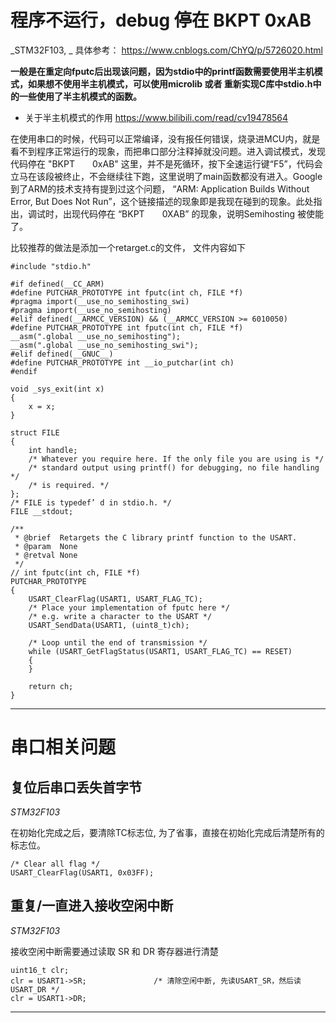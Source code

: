 # 程序不运行，debug 停在 BKPT 0xAB
_STM32F103, _
具体参考： https://www.cnblogs.com/ChYQ/p/5726020.html

**一般是在重定向fputc后出现该问题，因为stdio中的printf函数需要使用半主机模式，如果想不使用半主机模式，可以使用microlib 或者 重新实现C库中stdio.h中的一些使用了半主机模式的函数。**

- 关于半主机模式的作用
	https://www.bilibili.com/read/cv19478564


在使用串口的时候，代码可以正常编译，没有报任何错误，烧录进MCU内，就是看不到程序正常运行的现象，而把串口部分注释掉就没问题。进入调试模式，发现代码停在 "BKPT　　0xAB" 这里，并不是死循环，按下全速运行键“F5”，代码会立马在该段被终止，不会继续往下跑，这里说明了main函数都没有进入。Google到了ARM的技术支持有提到过这个问题， “ARM: Application Builds Without Error, But Does Not Run”，这个链接描述的现象即是我现在碰到的现象。此处指出，调试时，出现代码停在 “BKPT　　0XAB” 的现象，说明Semihosting 被使能了。

比较推荐的做法是添加一个retarget.c的文件， 文件内容如下
```
#include "stdio.h"

#if defined(__CC_ARM)
#define PUTCHAR_PROTOTYPE int fputc(int ch, FILE *f)
#pragma import(__use_no_semihosting_swi)
#pragma import(__use_no_semihosting)
#elif defined(__ARMCC_VERSION) && (__ARMCC_VERSION >= 6010050)
#define PUTCHAR_PROTOTYPE int fputc(int ch, FILE *f)
__asm(".global __use_no_semihosting");
__asm(".global __use_no_semihosting_swi");
#elif defined(__GNUC__)
#define PUTCHAR_PROTOTYPE int __io_putchar(int ch)
#endif

void _sys_exit(int x)
{
    x = x;
}

struct FILE
{
    int handle;
    /* Whatever you require here. If the only file you are using is */
    /* standard output using printf() for debugging, no file handling */
    /* is required. */
};
/* FILE is typedef’ d in stdio.h. */
FILE __stdout;

/**
 * @brief  Retargets the C library printf function to the USART.
 * @param  None
 * @retval None
 */
// int fputc(int ch, FILE *f)
PUTCHAR_PROTOTYPE
{
    USART_ClearFlag(USART1, USART_FLAG_TC);
    /* Place your implementation of fputc here */
    /* e.g. write a character to the USART */
    USART_SendData(USART1, (uint8_t)ch);

    /* Loop until the end of transmission */
    while (USART_GetFlagStatus(USART1, USART_FLAG_TC) == RESET)
    {
    }

    return ch;
}
```



----

# 串口相关问题

## 复位后串口丢失首字节
_STM32F103_

在初始化完成之后，要清除TC标志位, 为了省事，直接在初始化完成后清楚所有的标志位。
```
/* Clear all flag */
USART_ClearFlag(USART1, 0x03FF);
```

## 重复/一直进入接收空闲中断
_STM32F103_

接收空闲中断需要通过读取 SR 和 DR 寄存器进行清楚
```
uint16_t clr;
clr = USART1->SR;               /* 清除空闲中断, 先读USART_SR，然后读USART_DR */
clr = USART1->DR;  
```

----
